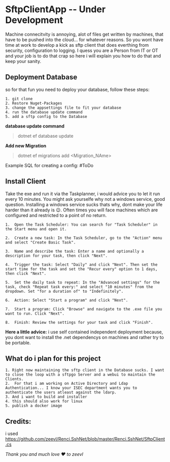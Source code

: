 # SftpClientApp -- Under Development

Machine connecitvity is annoying, alot of files get written by machines, that have to be pushed into the cloud... for whatever reasons. So you wont have time at work to develop a kick as sftp client that does everthing from security, configuration to logging. I quess you are a Person from IT or OT and your job is to do that crap so here i will explain you how to do that and keep your sanity.


## Deployment Database

so for that fun you need to deploy your database, follow these steps:

```
1. git clone
2. Restore Nuget-Packages
3. change the appsettings file to fit your database
4. run the database update command
5. add a sftp config to the Database
```
**database update command**
>dotnet ef database update

**Add new Migration**
>dotnet ef migrations add <Migration_NAme>

Example SQL for creating a config:
#ToDo

## Install Client

Take the exe and run it via the Taskplanner, i would advice you to let it run every 10 minutes.
You might ask yourselfe why not a windows service, good question. Installing a windows service sucks thats why, dont make your life harder than it already is 😉. Often times you will face machines which are configured and restricted to a point of no return. 

```
1.  Open the Task Scheduler: You can search for "Task Scheduler" in the Start menu and open it.
 
2.  Create a new task: In the Task Scheduler, go to the "Action" menu and select "Create Basic Task".
    
3.  Name and describe the task: Enter a name and optionally a description for your task, then click "Next".
    
4.  Trigger the task: Select "Daily" and click "Next". Then set the start time for the task and set the "Recur every" option to 1 days, then click "Next".
    
5.  Set the daily task to repeat: In the "Advanced settings" for the task, check "Repeat task every:" and select "10 minutes" from the dropdown. Set "for a duration of" to "Indefinitely".
    
6.  Action: Select "Start a program" and click "Next".
    
7.  Start a program: Click "Browse" and navigate to the .exe file you want to run. Click "Next".
    
8.  Finish: Review the settings for your task and click "Finish".
```
**Here a little advice:**
i use self contained independent deployment because, you dont want to install the .net dependencys on machines and rather try to be portable.

## What do i plan for this project

```
1. Right now maintaining the sftp client in the Database sucks. I want to close the loop with a sftpgo Server and a webui to maintain the Clients.
2.  For that i am working on Active Directory and Ldap Authentication... I know your ISEC department wants you to authenticate the users atleast against the ldarp.
3. And i want to build and installer
4. this should also work for linux
5. publish a docker image
```
## Credits:

i used 
https://github.com/zeevl/Renci.SshNet/blob/master/Renci.SshNet/SftpClient.cs

*Thank you and much love ❤ to zeevl*
